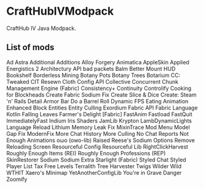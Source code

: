 # CraftHubIVModpack
CraftHub IV Java Modpack.

## List of mods
Ad Astra
Additional Additions
Alloy Forgery
Animatica
AppleSkin
Applied Energistics 2
Architectury API
bad packets
Balm
Better Mount HUD
Bookshelf
Borderless Mining
Botany Pots
Botany Trees
Botarium
CC: Tweaked
CIT Resewn
Cloth Config API
Collective
Concurrent Chunk Management Engine (Fabric)
Consistency+
Continuity
Controlify
Cooking for Blockheads
Create Fabric Sodium Fix
Create Slice & Dice
Create: Steam 'n' Rails
Detail Armor Bar
Do a Barrel Roll
Dynamic FPS
Eating Animation
Enhanced Block Entities
Entity Culling
Exordium
Fabric API
Fabric Language Kotlin
Falling Leaves
Farmer's Delight [Fabric]
FastAnim
Fastload
FastQuit
ImmediatelyFast
Indium
Iris Shaders
JamLib
Krypton
LambDynamicLights
Language Reload
Lithium
Memory Leak Fix
MixinTrace
Mod Menu
Model Gap Fix
ModernFix
More Chat History
More Culling
No Chat Reports
Not Enough Animations
oωo (owo-lib)
Raised
Reese's Sodium Options
Remove Reloading Screen
Resourceful Config
Resourceful Lib
RightClickHarvest
Roughly Enough Items (REI)
Roughly Enough Professions (REP)
SkinRestorer
Sodium
Sodium Extra
Starlight (Fabric)
Styled Chat
Styled Player List
Tax Free Levels
Terralith
Tree Harvester
Twigs
Wilder Wild
WTHIT
Xaero's Minimap
YetAnotherConfigLib
You're in Grave Danger
Zoomify